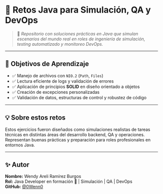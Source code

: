 <h1>🌟 Retos Java para Simulación, QA y DevOps</h1>

<blockquote>
  🚀 <em>Repositorio con soluciones prácticas en Java que simulan escenarios del mundo real en roles de ingeniería de simulación, testing automatizado y monitoreo DevOps.</em>
</blockquote>

<hr>

<h2>🎯 Objetivos de Aprendizaje</h2>

<ul>
  <li>✅ Manejo de archivos con <code>NIO.2</code> (<code>Path</code>, <code>Files</code>)</li>
  <li>✅ Lectura eficiente de logs y validación de errores</li>
  <li>✅ Aplicación de principios <strong>SOLID</strong> en diseño orientado a objetos</li>
  <li>✅ Creación de excepciones personalizadas</li>
  <li>✅ Validación de datos, estructuras de control y robustez de código</li>
</ul>

<hr>

<h2>💡 Sobre estos retos</h2>

<p>Estos ejercicios fueron diseñados como simulaciones realistas de tareas técnicas en distintas áreas del desarrollo backend, QA y operaciones. Representan buenas prácticas y preparación para roles profesionales en entornos Java.</p>

<hr>

<h2>✨ Autor</h2>

<p>
  <strong>Nombre:</strong> Wendy Areli Ramírez Burgos <br>
  <strong>Rol:</strong> Java Developer en formación 🚀 | Simulación | QA | DevOps <br>
  <strong>GitHub:</strong> <a href="https://github.com/0Wenn0">@0Wenn0</a>
</p>

